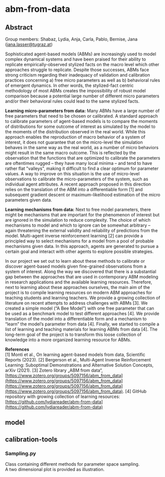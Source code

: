 # abm-from-data

## Abstract
Group members: Shabaz, Lydia, Anja, Carla, Pablo, Bernise, Jana (jana.lasser@tugraz.at)

Sophisticated agent-based models (ABMs) are increasingly used to model complex dynamical systems and have been praised for their ability to replicate empirically-observed stylized facts on the macro level which other approaches struggle to replicate. Despite those successes, ABMs face strong criticism regarding their inadequacy of validation and calibration practices concerning a) free micro parameters as well as b) behavioral rules of emergent dynamics. In other words, the stylized-fact centric methodology of most ABMs creates the impossibility of robust model comparison because a potential large number of different micro parameters and/or their behavioral rules could lead to the same stylized facts.   

**Learning micro-parameters from data:** Many ABMs have a large number of free parameters that need to be chosen or calibrated. A standard approach to calibrate parameters of agent-based models is to compare the moments of distributions for some outcome of interest as simulated by the model to the moments of the distribution observed in the real world. While this approach enables the reproduction of macro behavior of a system of interest, it does not guarantee that on the micro-level the simulation behaves in the same way as the real world, as a number of micro behaviors might result in the same macro outcome. This is reflected by the observation that the functions that are optimized to calibrate the parameters are oftentimes rugged – they have many local minima – and tend to have rather flat "valleys", making it difficult to find a clear optimum for parameter values. A way to improve on this situation is the use of micro-level observations to calibrate the micro-parameters of the system, such as individual agent attributes. A recent approach proposed in this direction relies on the translation of the ABM into a differentiable form [1] and subsequent gradient descent or maximum-likelihood estimation of the micro parameters given data.  

**Learning mechanisms from data:** Next to free model parameters, there might be mechanisms that are important for the phenomenon of interest but are ignored in the simulation to reduce complexity. The choice of which mechanisms to model and which to ignore can be somewhat arbitrary – again threatening the external validity and reliability of predictions from the model. Multi-agent inverse reinforcement learning [2] can provide a principled way to select mechanisms for a model from a pool of probable mechanisms given data. In this approach, agents are generated to pursue a certain goal and interact with other agents to explore possible strategies.  

In our project we set out to learn about these methods to calibrate or discover agent-based models given fine-grained observations from a system of interest. Along the way we discovered that there is a substantial gap between the approaches that are used in contemporary ABM modeling in research applications and the available learning resources.  Therefore, next to learning about these approaches ourselves, the main aim of the project is to compile learning resources on modern ABM approaches for teaching students and learning teachers. We provide a growing collection of literature on recent attempts to address challenges with ABMs [3]. We created a simple model (“A Bee Model”) with one free parameter that can be used as a benchmark model to test different approaches [4]. We provide translation of the model into a differentiable form and a mechanism to “learn” the model’s parameter from data [4]. Finally, we started to compile a list of learning and teaching materials for learning ABMs from data [4]. The long-term goal of the project is to transform this loose collection of knowledge into a more organized learning resource for ABMs.

**References**  
[1] Monti et al., On learning agent-based models from data, Scientific Reports (2023). 
[2] Bergerson et al., Multi-Agent Inverse Reinforcement Learning: Suboptimal Demonstrations and Alternative Solution Concepts, arXiv (2021).
[3] Zotero library „ABM from data“, [https://www.zotero.org/groups/5097156/abm_from_data](https://www.zotero.org/groups/5097156/abm_from_data](https://www.zotero.org/groups/5097156/abm_from_data](https://www.zotero.org/groups/5097156/abm_from_data).
[4] GitHub repository with growing collection of learning resources: [https://github.com/lydiareader/abm-from-data](https://github.com/lydiareader/abm-from-data)


## model

## calibration-tools

### Sampling.py

Class containing different methods for parameter space sampling.  
A two dimensional plot is provided as illustration.
